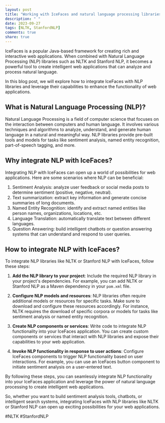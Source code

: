 ```yaml
---
layout: post
title: "Working with IceFaces and natural language processing libraries (NLTK, Stanford NLP)"
description: " "
date: 2023-09-27
tags: [NLTK, StanfordNLP]
comments: true
share: true
---
```


IceFaces is a popular Java-based framework for creating rich and interactive web applications. When combined with Natural Language Processing (NLP) libraries such as NLTK and Stanford NLP, it becomes a powerful tool to create intelligent web applications that can analyze and process natural language.

In this blog post, we will explore how to integrate IceFaces with NLP libraries and leverage their capabilities to enhance the functionality of web applications.

## What is Natural Language Processing (NLP)?
Natural Language Processing is a field of computer science that focuses on the interaction between computers and human language. It involves various techniques and algorithms to analyze, understand, and generate human language in a natural and meaningful way. NLP libraries provide pre-built tools and models for tasks like sentiment analysis, named entity recognition, part-of-speech tagging, and more.

## Why integrate NLP with IceFaces?
Integrating NLP with IceFaces can open up a world of possibilities for web applications. Here are some scenarios where NLP can be beneficial:

1. Sentiment Analysis: analyze user feedback or social media posts to determine sentiment (positive, negative, neutral).
2. Text summarization: extract key information and generate concise summaries of long documents.
3. Named Entity Recognition: identify and extract named entities like person names, organizations, locations, etc.
4. Language Translation: automatically translate text between different languages.
5. Question Answering: build intelligent chatbots or question answering systems that can understand and respond to user queries.

## How to integrate NLP with IceFaces?
To integrate NLP libraries like NLTK or Stanford NLP with IceFaces, follow these steps:

1. **Add the NLP library to your project**: Include the required NLP library in your project's dependencies. For example, you can add NLTK or Stanford NLP as a Maven dependency in your `pom.xml` file.

2. **Configure NLP models and resources**: NLP libraries often require additional models or resources for specific tasks. Make sure to download and configure these resources accordingly. For instance, NLTK requires the download of specific corpora or models for tasks like sentiment analysis or named entity recognition.

3. **Create NLP components or services**: Write code to integrate NLP functionality into your IceFaces application. You can create custom components or services that interact with NLP libraries and expose their capabilities to your web application.

4. **Invoke NLP functionality in response to user actions**: Configure IceFaces components to trigger NLP functionality based on user interactions. For example, you can use an IceFaces button component to initiate sentiment analysis on a user-entered text.

By following these steps, you can seamlessly integrate NLP functionality into your IceFaces application and leverage the power of natural language processing to create intelligent web applications.

So, whether you want to build sentiment analysis tools, chatbots, or intelligent search systems, integrating IceFaces with NLP libraries like NLTK or Stanford NLP can open up exciting possibilities for your web applications.

#NLTK #StanfordNLP